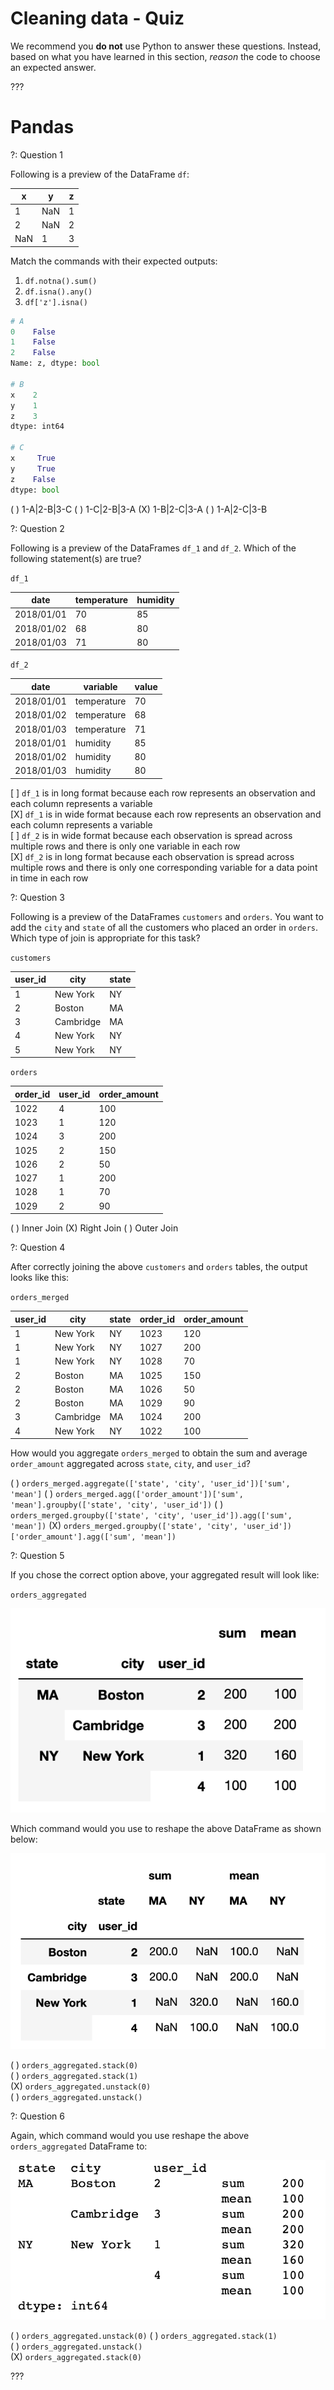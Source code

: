 # Cleaning data - Quiz

We recommend you **do not** use Python to answer these questions. Instead, based on what you have learned in this section, _reason_ the code to choose an expected answer. 

??? 


# Pandas


?: Question 1    


Following is a preview of the DataFrame `df`:   


|   x |   y |   z |
|-----|-----|-----|
|   1 | NaN |   1 |
|   2 | NaN |   2 |
| NaN |   1 |   3 |

Match the commands with their expected outputs: 

1. `df.notna().sum()`  
2. `df.isna().any()`  
3. `df['z'].isna()`  

```python
# A
0    False
1    False
2    False
Name: z, dtype: bool

# B
x    2
y    1
z    3
dtype: int64

# C
x     True
y     True
z    False
dtype: bool
```

( ) 1-A|2-B|3-C 
( ) 1-C|2-B|3-A 
(X) 1-B|2-C|3-A 
( ) 1-A|2-C|3-B 

 


?: Question 2   


Following is a preview of the DataFrames `df_1` and `df_2`. Which of the following statement(s) are true? 

`df_1`  

|date   |temperature   |humidity   |
|---|---|---|
|2018/01/01   | 70  | 85  |
|2018/01/02   | 68  |  80 |
|2018/01/03   | 71  |  80 |

`df_2`  


|date   |variable   |value   |
|---|---|---|
|2018/01/01   |temperature   | 70  |
|2018/01/02   |temperature  |  68 |
|2018/01/03   |temperature   |  71 | 
|2018/01/01   |humidity   | 85  |
|2018/01/02   |humidity   |  80 |
|2018/01/03   |humidity   |  80 |



[ ] `df_1` is in long format because each row represents an observation and each column represents a variable  
[X] `df_1` is in wide format because each row represents an observation and each column represents a variable  
[ ] `df_2` is in wide format because each observation is spread across multiple rows and there is only one variable in each row  
[X] `df_2` is in long format because each observation is spread across multiple rows and there is only one corresponding variable for a data point in time in each row   



?: Question 3    


Following is a preview of the DataFrames `customers` and `orders`. You want to add the `city` and `state` of all the customers who placed an order in `orders`. Which type of join is appropriate for this task? 


`customers`

| user_id  | city  | state  |
|---|---|---|
|  1 | New York  | NY  |
|  2 | Boston  |  MA |
|  3 | Cambridge  | MA  |
|  4 | New York  | NY  |
|  5 | New York  | NY  |


`orders`


|   order_id |   user_id |   order_amount |
|------------|-----------|----------------|
|       1022 |         4 |            100 |
|       1023 |         1 |            120 |
|       1024 |         3 |            200 |
|       1025 |         2 |            150 |
|       1026 |         2 |             50 |
|       1027 |         1 |            200 |
|       1028 |         1 |             70 |
|       1029 |         2 |             90 | 


( ) Inner Join
(X) Right Join
( ) Outer Join



?: Question 4    


After correctly joining the above `customers` and `orders` tables, the output looks like this: 

`orders_merged` 

|   user_id | city      | state   |   order_id |   order_amount |
|-----------|-----------|---------|------------|----------------|
|         1 | New York  | NY      |       1023 |            120 |
|         1 | New York  | NY      |       1027 |            200 |
|         1 | New York  | NY      |       1028 |             70 |
|         2 | Boston    | MA      |       1025 |            150 |
|         2 | Boston    | MA      |       1026 |             50 |
|         2 | Boston    | MA      |       1029 |             90 |
|         3 | Cambridge | MA      |       1024 |            200 |
|         4 | New York  | NY      |       1022 |            100 |

How would you aggregate `orders_merged` to obtain the sum and average `order_amount` aggregated across `state`, `city`, and `user_id`? 


( ) `orders_merged.aggregate(['state', 'city', 'user_id'])['sum', 'mean']` 
( ) `orders_merged.agg(['order_amount'])['sum', 'mean'].groupby(['state', 'city', 'user_id'])` 
( ) `orders_merged.groupby(['state', 'city', 'user_id']).agg(['sum', 'mean'])` 
(X) `orders_merged.groupby(['state', 'city', 'user_id'])['order_amount'].agg(['sum', 'mean'])` 


?: Question 5    


If you chose the correct option above, your aggregated result will look like: 

`orders_aggregated`

![to_unstack_stack](https://raw.githubusercontent.com/learn-co-curriculum/dsc-quiz-data-cleaning-pandas/master/images/to_unstack_stack.png) 


Which command would you use to reshape the above DataFrame as shown below: 

![unstacked](https://raw.githubusercontent.com/learn-co-curriculum/dsc-quiz-data-cleaning-pandas/master/images/unstacked.png)


( ) `orders_aggregated.stack(0)`  
( ) `orders_aggregated.stack(1)`  
(X) `orders_aggregated.unstack(0)`   
( ) `orders_aggregated.unstack()`


?: Question 6   


Again, which command would you use reshape the above `orders_aggregated` DataFrame to: 


![stacked](https://raw.githubusercontent.com/learn-co-curriculum/dsc-quiz-data-cleaning-pandas/master/images/stacked.png)

( ) `orders_aggregated.unstack(0)` 
( ) `orders_aggregated.stack(1)`    
( ) `orders_aggregated.unstack()`  
(X) `orders_aggregated.stack(0)`  


???
